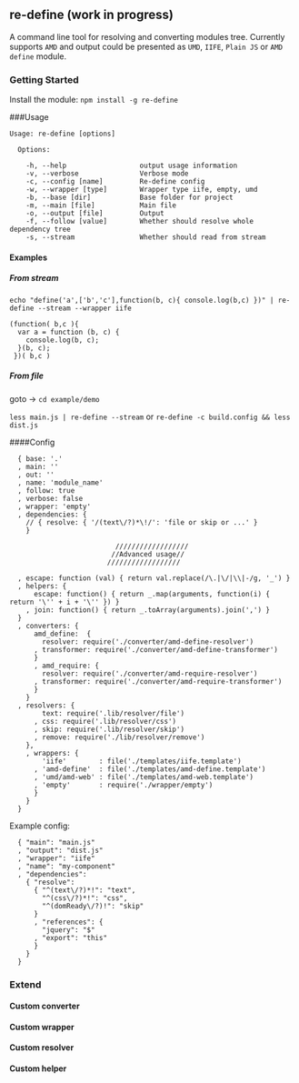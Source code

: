 ## re-define (work in progress)
A command line tool for resolving and converting modules tree.
Currently supports `AMD` and output could be presented as `UMD`, `IIFE`, `Plain JS` or `AMD define` module.

### Getting Started
Install the module: `npm install -g re-define`

###Usage
```
Usage: re-define [options]

  Options:

    -h, --help                  output usage information
    -v, --verbose               Verbose mode
    -c, --config [name]         Re-define config
    -w, --wrapper [type]        Wrapper type iife, empty, umd
    -b, --base [dir]            Base folder for project
    -m, --main [file]           Main file
    -o, --output [file]         Output
    -f, --follow [value]        Whether should resolve whole dependency tree
    -s, --stream                Whether should read from stream
```

#### Examples

##### From stream
`echo "define('a',['b','c'],function(b, c){ console.log(b,c) })" | re-define --stream --wrapper iife`

```
(function( b,c ){
  var a = function (b, c) {
    console.log(b, c);
  }(b, c);
 })( b,c )
```

##### From file
goto -> `cd example/demo`

`less main.js | re-define --stream`
or
`re-define -c build.config && less dist.js`

####Config
```
  { base: '.'
  , main: ''
  , out: ''
  , name: 'module_name'
  , follow: true
  , verbose: false
  , wrapper: 'empty'
  , dependencies: { 
    // { resolve: { '/(text\/?)*\!/': 'file or skip or ...' }
    }

                          //////////////////
                         //Advanced usage//
                        //////////////////

  , escape: function (val) { return val.replace(/\.|\/|\\|-/g, '_') }
  , helpers: { 
      escape: function() { return _.map(arguments, function(i) { return '\'' + i + '\'' }) }
    , join: function() { return _.toArray(arguments).join(',') } 
  }
  , converters: {
      amd_define:  {
        resolver: require('./converter/amd-define-resolver')
      , transformer: require('./converter/amd-define-transformer')
      }
      , amd_require: {
        resolver: require('./converter/amd-require-resolver')
      , transformer: require('./converter/amd-require-transformer')
      }
    }
  , resolvers: {
        text: require('.lib/resolver/file')
      , css: require('.lib/resolver/css')
      , skip: require('.lib/resolver/skip')
      , remove: require('./lib/resolver/remove')
    },
    , wrappers: {
        'iife'        : file('./templates/iife.template')
      , 'amd-define'  : file('./templates/amd-define.template')
      , 'umd/amd-web' : file('./templates/amd-web.template')
      , 'empty'       : require('./wrapper/empty')
      }
    }
  }
```

Example config:
```
  { "main": "main.js"
  , "output": "dist.js"
  , "wrapper": "iife"
  , "name": "my-component"
  , "dependencies":
    { "resolve": 
      { "^(text\/?)*!": "text",
        "^(css\/?)*!": "css",
        "^(domReady\/?)!": "skip"
      }
      , "references": {
        "jquery": "$"
      , "export": "this"
      }
    }
  }
```

### Extend
#### Custom converter
#### Custom wrapper
#### Custom resolver
#### Custom helper
